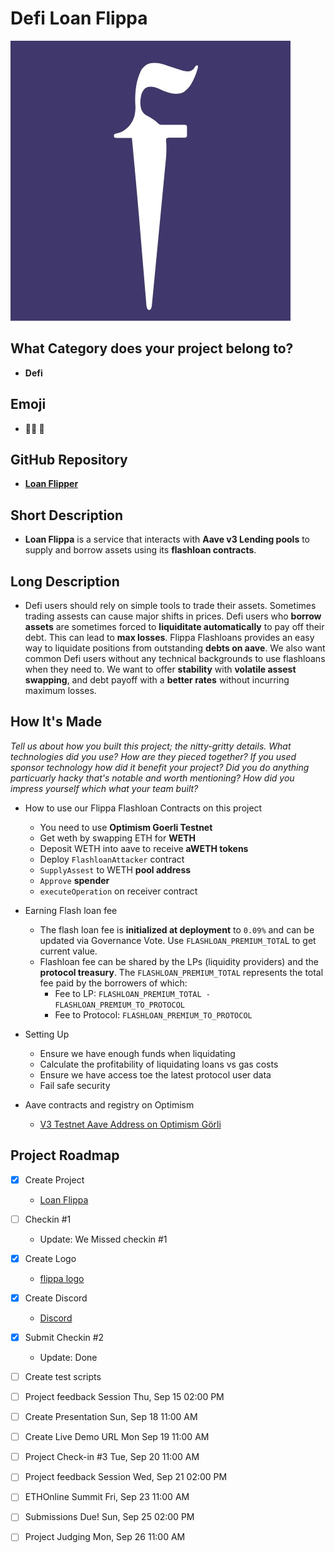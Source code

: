 
# Defi Loan Flippa
![Flippa Logo](./logo.jpg)

## What Category does your project belong to?
- **Defi**

## Emoji
- **🧑‍🌾 🌾**

## GitHub Repository
- [**Loan Flipper**](https://github.com/mmsaki/eth-online-2022)

## Short Description
- **Loan Flippa** is a service that interacts with **Aave  v3 Lending pools** to supply and borrow assets using its **flashloan contracts**.

## Long Description

- Defi users should rely on simple tools to trade their assets. Sometimes trading assests can cause major shifts in prices. Defi users who **borrow assets** are sometimes forced to **liquiditate automatically** to pay off their debt. This can lead to **max losses**. Flippa Flashloans provides an easy way to  liquidate positions from outstanding **debts on aave**. We also want common Defi users without any technical backgrounds to use flashloans when they need to. We want to offer **stability** with **volatile assest swapping**, and debt payoff with a **better rates** without incurring maximum losses.

## How It's Made
*Tell us about how you built this project; the nitty-gritty details. What technologies did you use? How are they pieced together? If you used sponsor technology how did it benefit your project? Did you do anything particuarly hacky that's notable and worth mentioning? How did you impress yourself which what your team built?*

- How to use our Flippa Flashloan Contracts on this project
    - You need to use **Optimism Goerli Testnet**
    - Get weth by swapping ETH for **WETH** 
    - Deposit WETH into aave to receive **aWETH tokens**
    - Deploy `FlashloanAttacker` contract
    - `SupplyAssest` to WETH **pool address**
    - `Approve` **spender**
    - `executeOperation` on receiver contract

- Earning Flash loan fee
    - The flash loan fee is **initialized at deployment** to `0.09%` and can be updated via Governance Vote. Use `FLASHLOAN_PREMIUM_TOTA`L to get current value.
    - Flashloan fee can be shared by the LPs (liquidity providers) and the **protocol treasury**. The `FLASHLOAN_PREMIUM_TOTAL` represents the total fee paid by the borrowers of which:
        - Fee to LP: `FLASHLOAN_PREMIUM_TOTAL - FLASHLOAN_PREMIUM_TO_PROTOCOL`
        - Fee to Protocol: `FLASHLOAN_PREMIUM_TO_PROTOCOL`

- Setting Up
    - Ensure we have enough funds when liquidating
    - Calculate the profitability of liquidating loans vs gas costs
    - Ensure we have access toe the latest protocol user data
    - Fail safe security 
- Aave contracts and registry on Optimism 
    - [V3 Testnet Aave Address on Optimism Görli](https://docs.aave.com/developers/deployed-contracts/v3-testnet-addresses)

## Project Roadmap

- [x] Create Project 
    - [Loan Flippa](https://ethglobal.com/showcase/loan-flippa-8s2mf)
- [ ] Checkin #1
    - Update: We Missed checkin #1
- [x] Create Logo
    - [flippa logo](./logo.jpg)
- [x] Create Discord
    - [Discord](https://discord.gg/57TA3bHx62)
- [x] Submit Checkin #2 
    - Update: Done
- [ ] Create test scripts
- [ ] Project feedback Session Thu, Sep 15 02:00 PM
- [ ] Create Presentation Sun, Sep 18 11:00 AM
- [ ] Create Live Demo URL Mon Sep 19 11:00 AM
- [ ] Project Check-in #3 Tue, Sep 20 11:00 AM
- [ ] Project feedback Session Wed, Sep 21 02:00 PM
- [ ] ETHOnline Summit Fri, Sep 23 11:00 AM
- [ ] Submissions Due! Sun, Sep 25 02:00 PM
- [ ] Project Judging Mon, Sep 26 11:00 AM
 